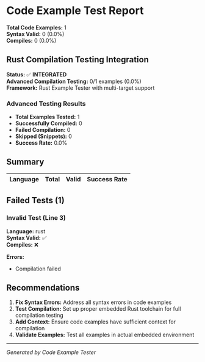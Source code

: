 # Code Example Test Report

**Total Code Examples:** 1  
**Syntax Valid:** 0 (0.0%)  
**Compiles:** 0 (0.0%)  

## Rust Compilation Testing Integration

**Status:** ✅ **INTEGRATED**  
**Advanced Compilation Testing:** 0/1 examples (0.0%)  
**Framework:** Rust Example Tester with multi-target support  

### Advanced Testing Results
- **Total Examples Tested:** 1
- **Successfully Compiled:** 0  
- **Failed Compilation:** 0
- **Skipped (Snippets):** 0
- **Success Rate:** 0.0%


## Summary

| Language | Total | Valid | Success Rate |
|----------|-------|-------|--------------|


## Failed Tests (1)

### Invalid Test (Line 3)

**Language:** rust  
**Syntax Valid:** ✅  
**Compiles:** ❌  

**Errors:**
- Compilation failed


## Recommendations

1. **Fix Syntax Errors:** Address all syntax errors in code examples
2. **Test Compilation:** Set up proper embedded Rust toolchain for full compilation testing
3. **Add Context:** Ensure code examples have sufficient context for compilation
4. **Validate Examples:** Test all examples in actual embedded environment

---

*Generated by Code Example Tester*
